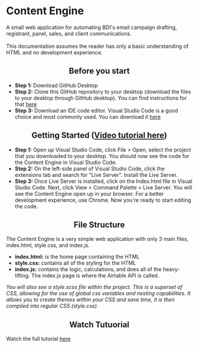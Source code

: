 <h1> Content Engine </h1>

<p>A small web application for automating BDI's email campaign drafting, registrant, panel, sales, and client communications. <br><br>This documentation assumes the reader has only a basic understanding of HTML and no development experience.</p>

<div>
<h2 style="width:100%;text-align:center"> Before you start </h2>
  
  <ul>
  <li><b>Step 1:</b> Download GitHub Desktop</li>
  <li><b>Step 2:</b> Clone this GitHub repository to your desktop (download the files to your desktop through GitHub desktop). You can find instructions for that <a href="https://help.github.com/en/desktop/contributing-to-projects/cloning-a-repository-from-github-to-github-desktop" target="_blank">here</a></li>
  <li><b>Step 3:</b> Download an IDE code editor. Visual Studio Code is a good choice and most commonly used. You can download it <a href="https://code.visualstudio.com/download" target="_blank">here</a></li>
  </ul>
  
<h2 style="width:100%;text-align:center"> Getting Started (<a href="https://lukegreaves.wistia.com/medias/sjj6yifn5g">Video tutorial here</a>)</h2>
   <ul>
  <li><b>Step 1:</b> Open up Visual Studio Code, click File > Open, select the project that you downloaded to your desktop. You should now see the code for the Content Engine in Visual Studio Code.</li>
  <li><b>Step 2:</b> On the left-side panel of Visual Studio Code, click the extensions tab and search for "Live Server". Install the Live Server.</li>
  <li><b>Step 3:</b> Once Live Server is installed, click on the Index.html file in Visual Studio Code. Next, click View > Command Palette > Live Server. You will see the Content Engine open up in your browser. For a better development experience, use Chrome. Now you're ready to start editing the code.</li>
  </ul>
  
  <h2 style="width:100%;text-align:center"> File Structure </h2>
  <p>The Content Engine is a very simple web application with only 3 main files, index.html, style.css, and index.js.</p>
    <ul>
  <li><b>index.html:</b> is the home page containing the HTML</li>
  <li><b>style.css:</b> contains all of the styling for the HTML</li>
  <li><b>index.js:</b> contains the logic, calculations, and does all of the heavy-lifting. The index.js page is where the Airtable API is called.</li>
  </ul>
  <p><i>You will also see a style.scss file within the project. This is a superset of CSS, allowing for the use of global css variables and nesting capabilities. It allows you to create themes within your CSS and save time, it is then compiled into regular CSS (style.css).</i></p>
    <h2 style="width:100%;text-align:center"> Watch Tutuorial </h2>
    <p>Watch the full tutorial <a href="https://lukegreaves.wistia.com/medias/sjj6yifn5g" target="_blank">here</a></p>
</div>
